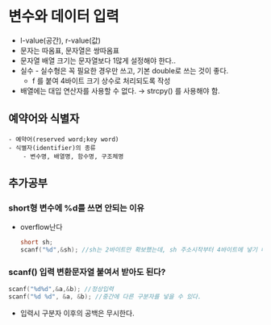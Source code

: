 # 변수와 데이터 입력
- l-value(공간), r-value(값)
- 문자는 따옴표, 문자열은 쌍따옴표
- 문자열 배열 크기는 문자열보다 1많게 설정해야 한다..
- 실수 - 실수형은 꼭 필요한 경우만 쓰고, 기본 double로 쓰는 것이 좋다.
    - f 를 붙여 4바이트 크기 상수로 처리되도록 작성
- 배열에는 대입 연산자를 사용할 수 없다. → strcpy() 를 사용해야 함.
## 예약어와 식별자
    - 예약어(reserved word;key word)
    - 식별자(identifier)의 종류
        - 변수명, 배열명, 함수명, 구조체명

## 추가공부
### short형 변수에 %d를 쓰면 안되는 이유
- overflow난다
    
    ```c
    short sh;
    scanf("%d",&sh); //sh는 2바이트만 확보했는데, sh 주소시작부터 4바이트에 넣기 때문에
    ```
    
### scanf() 입력 변환문자열 붙여서 받아도 된다?

```c
scanf("%d%d",&a,&b); //정상입력
scanf("%d %d", &a, &b); //중간에 다른 구분자를 넣을 수 있다.
```

- 입력시 구분자 이후의 공백은 무시한다.